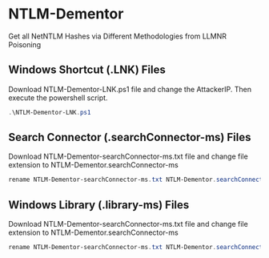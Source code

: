 # NTLM-Dementor
Get all NetNTLM Hashes via Different Methodologies from LLMNR Poisoning 

## Windows Shortcut (.LNK) Files

Download NTLM-Dementor-LNK.ps1 file and change the AttackerIP. Then execute the powershell script.

```powershell
.\NTLM-Dementor-LNK.ps1
```

## Search Connector (.searchConnector-ms) Files

Download NTLM-Dementor-searchConnector-ms.txt file and change file extension to NTLM-Dementor.searchConnector-ms

```powershell
rename NTLM-Dementor-searchConnector-ms.txt NTLM-Dementor.searchConnector-ms
```

## Windows Library (.library-ms) Files

Download NTLM-Dementor-searchConnector-ms.txt file and change file extension to NTLM-Dementor.searchConnector-ms

```powershell
rename NTLM-Dementor-searchConnector-ms.txt NTLM-Dementor.searchConnector-ms
```
